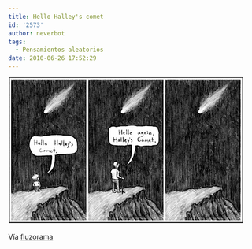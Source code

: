 ```yaml
---
title: Hello Halley's comet
id: '2573'
author: neverbot
tags:
  - Pensamientos aleatorios
date: 2010-06-26 17:52:29
---
```


![201006261752.jpg](./hello-halleys-comet/201006261752.jpg)

Vía [fluzorama](http://fluzo.tumblr.com/post/735937889/cometa)